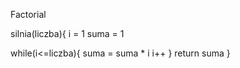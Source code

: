 Factorial

silnia(liczba){
  i = 1
  suma = 1

  while(i<=liczba){
    suma = suma * i
    i++
  }
  return suma
}

